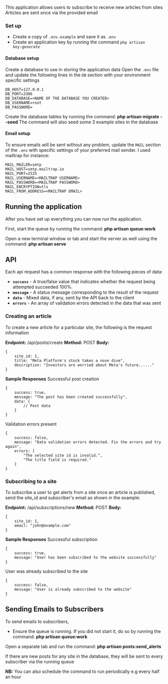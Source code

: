 This application allows users to subscribe to receive new articles from sites
Articles are sent once via the provided email

### Set up
- Create a copy of `.env.example` and save it as `.env`
- Create an application key by running the command `php artisan key:generate`

#### Database setup
Create a database to use in storing the application data
Open the `.env` file and update the following lines in the `DB` section with your environment specific settings
```
DB_HOST=127.0.0.1
DB_PORT=3306
DB_DATABASE=<NAME OF THE DATABASE YOU CREATED>
DB_USERNAME=root
DB_PASSWORD=
```
Create the database tables by running the command:
  **php artisan migrate --seed**
  The command will also seed some 3 example sites in the database

#### Email setup
To ensure emails will be sent without any problem, update the `MAIL` section of the `.env` with specific settings of your preferred mail sender. I used mailtrap for instance:
```
MAIL_MAILER=smtp
MAIL_HOST=smtp.mailtrap.io
MAIL_PORT=2525
MAIL_USERNAME=<MAILTRAP USERNAME>
MAIL_PASSWORD=<MAILTRAP PASSWORD>
MAIL_ENCRYPTION=tls
MAIL_FROM_ADDRESS=<MAILTRAP EMAIL>
```

## Running the application
After you have set up everything you can now run the application.

First, start the queue by running the command:
**php artisan queue:work**

Open a new terminal window or tab and start the server as well using the command:
**php artisan serve**

## API
Each api request has a common response with the following pieces of data:
- **`success`** - A true/false value that indicates whether the request being attempted succeeded 100%.
- **`message`** - A status message corresponding to the result of the request
- **`data`** - Mixed data, if any, sent by the API back to the client
- **`errors`** - An array of validation errors detected in the data that was sent

### Creating an article
To create a new article for a particular site, the following is the request information

**Endpoint:** /api/posts/create
**Method:** POST
**Body:**
```
{
    site_id: 1,
    title: "Meta Platform's stock takes a nose dive",
    description: "Investors are worried about Meta's future......"
}
```

**Sample Responses**
Successful post creation
```
{
    success: true,
    message: "The post has been created successfully",
    data: {
        // Post data
    }
}
```

Validation errors present
```
{
    success: false,
    message: "Data validation errors detected. Fix the errors and try again",
    errors: [
        "The selected site id is invalid.",
        "The title field is required."
    ]
}
```

### Subscribing to a site
To subscribe a user to get alerts from a site once an article is published, send the site_id and subscriber's email as shown in the example:

**Endpoint:** /api/subscriptions/new
**Method:** POST
**Body:**
```
{
    site_id: 1,
    email: "john@example.com"
}
```

**Sample Responses**
Successful subscription
```
{
    success: true,
    message: "User has been subscribed to the website successfully"
}
```

User was already subscribed to the site
```
{
    success: false,
    message: "User is already subscribed to the website"
}
```

## Sending Emails to Subscribers
To send emails to subscribers,
- Ensure the queue is running. If you did not start it, do so by running the command:
**php artisan queue:work**

Open a separate tab and run the command:
**php artisan posts:send_alerts**

If there are new posts for any site in the database, they will be sent to every subscriber via the running queue

**NB:** You can also schedule the command to run periodically e.g every half an hour

